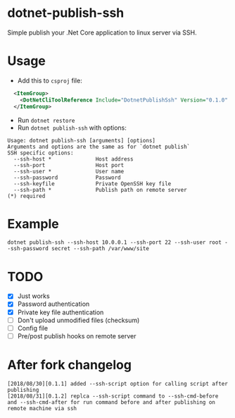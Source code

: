 # dotnet-publish-ssh

Simple publish your .Net Core application to linux server via SSH.

# Usage

* Add this to `csproj` file:
```XML
  <ItemGroup>
    <DotNetCliToolReference Include="DotnetPublishSsh" Version="0.1.0" />
  </ItemGroup>
```

* Run `dotnet restore`
* Run `dotnet publish-ssh` with options:
```
Usage: dotnet publish-ssh [arguments] [options]
Arguments and options are the same as for `dotnet publish`
SSH specific options:
  --ssh-host *              Host address
  --ssh-port                Host port
  --ssh-user *              User name
  --ssh-password            Password
  --ssh-keyfile             Private OpenSSH key file
  --ssh-path *              Publish path on remote server
(*) required
```

# Example

`dotnet publish-ssh --ssh-host 10.0.0.1 --ssh-port 22 --ssh-user root --ssh-password secret --ssh-path /var/www/site`

# TODO

- [x] Just works
- [x] Password authentication
- [x] Private key file authentication
- [ ] Don't upload unmodified files (checksum)
- [ ] Config file
- [ ] Pre/post publish hooks on remote server

# After fork changelog

```
[2018/08/30][0.1.1] added --ssh-script option for calling script after publishing
[2018/08/31][0.1.2] replca --ssh-script command to --ssh-cmd-before and --ssh-cmd-after for run command before and after publishing on remote machine via ssh
